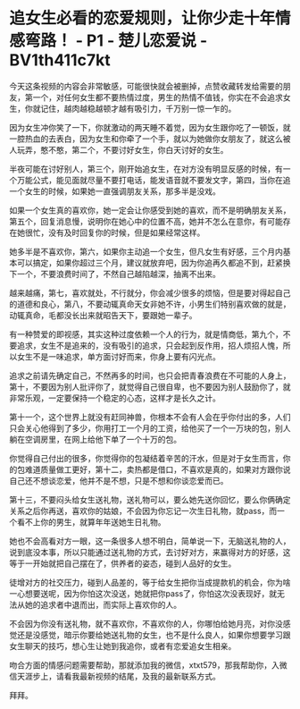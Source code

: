 # 追女生必看的恋爱规则，让你少走十年情感弯路！ - P1 - 楚儿恋爱说 - BV1th411c7kt

今天这条视频的内容会非常敏感，可能很快就会被删掉，点赞收藏转发给需要的朋友，第一个，对任何女生都不要热情过度，男生的热情不值钱，你实在不会追求女生，你就记住，越肉越稳越顿才越有吸引力，千万别一惊一乍的。

因为女生冲你笑了一下，你就激动的两天睡不着觉，因为女生跟你吃了一顿饭，就一腔热血的去表白，因为女生和你牵了一个手，就以为她做你女朋友了，就这么被人玩弄，憨不憨，第二个，不要讨好女生，你白天讨好的女生。

半夜可能在讨好别人，第三个，刚开始追女生，在对方没有明显反感的时候，有一个万能公式，能见面就尽量不要打电话，能发语音就不要发文字，第四，当你在追一个女生的时候，如果她一直强调朋友关系，那多半是没戏。

如果一个女生真的喜欢你，她一定会让你感受到她的喜欢，而不是明确朋友关系，第五个，回复消息慢，说明你在她心中的位置不高，她并不怎么在意你，有可能存在她很忙，没有及时回复你的时候，但是如果经常这样。

她多半是不喜欢你，第六，如果你主动追一个女生，但凡女生有好感，三个月内基本可以搞定，如果你超过三个月，建议就放弃吧，因为你追再久都追不到，赶紧换下一个，不要浪费时间了，不然自己越陷越深，抽离不出来。

越来越痛，第七，喜欢就处，不行就分，你会减少很多的烦恼，但是要对得起自己的道德和良心，第八，不要动辄真命天女非她不许，小男生们特别喜欢做的就是，动辄真命，毛都没长出来就昭告天下，要跟她一辈子。

有一种赞爱的即视感，其实这种过度依赖一个人的行为，就是情商低，第九个，不要追求，女生不是追来的，没有吸引的追求，只会起到反作用，招人烦招人愧，所以女生不是一味追求，单方面讨好而来，你身上要有闪光点。

追求之前请先确定自己，不然再多的时间，也只会把青春浪费在不可能的人身上，第十，不要因为别人批评你了，就觉得自己很自卑，也不要因为别人鼓励你了，就非常乐观，一定要保持一个稳定的心态，这样才是长久之计。

第十一个，这个世界上就没有赶同神兽，你根本不会有人会在乎你付出的多，人们只会关心他得到了多少，你用打工一个月的工资，给他买了一个一万块的包，别人躺在空调房里，在网上给他下单了一个十万的包。

你觉得自己付出的很多，你觉得你的包凝结着辛苦的汗水，但是对于女生而言，你的包难道质量做工更好，第十二，卖热都是借口，不喜欢是真的，如果对方跟你说自己还不想谈恋爱，他并不是不想，只是不想和你谈恋爱而已。

第十三，不要闷头给女生送礼物，送礼物可以，要么她先送你回忆，要么你俩确定关系之后你再送，喜欢你的姑娘，不会因为你忘记一次生日礼物，就pass，而一个看不上你的男生，就算年年送她生日礼物。

她也不会高看对方一眼，这一条很多人想不明白，简单说一下，无脑送礼物的人，说到底没本事，所以只能通过送礼物的方式，去讨好对方，来赢得对方的好感，这等于一开始就把自己摆在了，供养者的姿态，碰到人品好的女生。

徒增对方的社交压力，碰到人品差的，等于给女生把你当成提款机的机会，你为啥一心想要送呢，因为你怕这次没送，她就把你pass了，你怕这次没表现好，就无法从她的追求者中退而出，而实际上喜欢你的人。

不会因为你没有送礼物，就不喜欢你，不喜欢你的人，你哪怕给她月亮，对你没感觉还是没感觉，暗示你要给她送礼物的女生，也不是什么良人，如果你想要学习跟女生聊天的技巧，想心生让她到我追你，或者有恋爱追女生相亲。

吻合方面的情感问题需要帮助，那就添加我的微信，xtxt579，那我帮助你，入微信天涯步上，请看我最新视频的结尾，及我的最新联系方式。

拜拜。